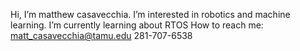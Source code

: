 Hi, I’m matthew casavecchia. I’m interested in robotics and machine learning. 
I’m currently learning about RTOS
How to reach me: matt_casavecchia@tamu.edu
281-707-6538

